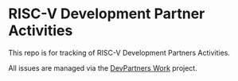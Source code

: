 # RISC-V Development Partner Activities
This repo is for tracking of RISC-V Development Partners Activities.

All issues are managed via the [DevPartners Work](https://github.com/orgs/riscv-admin/projects/2) project.
